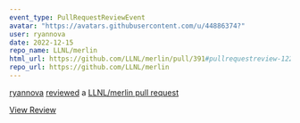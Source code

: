 ```yaml
---
event_type: PullRequestReviewEvent
avatar: "https://avatars.githubusercontent.com/u/44886374?"
user: ryannova
date: 2022-12-15
repo_name: LLNL/merlin
html_url: https://github.com/LLNL/merlin/pull/391#pullrequestreview-1220012852
repo_url: https://github.com/LLNL/merlin
---
```


<a href='https://github.com/ryannova' target='_blank'>ryannova</a> <a href='https://github.com/LLNL/merlin/pull/391#pullrequestreview-1220012852' target='_blank'>reviewed</a> a <a href='https://github.com/LLNL/merlin/pull/391' target='_blank'>LLNL/merlin pull request</a>

<small></small>

<a href='https://github.com/LLNL/merlin/pull/391#pullrequestreview-1220012852' target='_blank'>View Review</a>